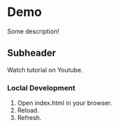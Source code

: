 # Demo

Some description!

## Subheader

Watch tutorial on Youtube.

### Loclal Development

1. Open index.html in your browser.
2. Reload.
3. Refresh.